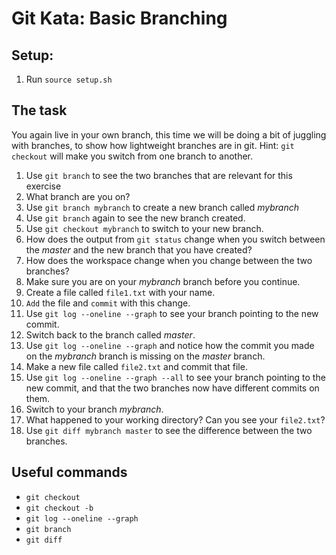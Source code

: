 # Git Kata: Basic Branching
## Setup:

1. Run `source setup.sh`

## The task
You again live in your own branch, this time we will be doing a bit of juggling with branches, to show how lightweight branches are in git.
Hint: `git checkout` will make you switch from one branch to another.

1. Use `git branch` to see the two branches that are relevant for this exercise
2. What branch are you on?
3. Use `git branch mybranch` to create a new branch called _mybranch_
4. Use `git branch` again to see the new branch created.
5. Use `git checkout mybranch` to switch to your new branch.
6. How does the output from `git status` change when you switch between the _master_ and the new branch that you have created?
7. How does the workspace change when you change between the two branches?
8. Make sure you are on your _mybranch_ branch before you continue.
9. Create a file called `file1.txt` with your name.
10. `Add` the file and `commit` with this change.
11. Use `git log --oneline --graph` to see your branch pointing to the new commit.
12. Switch back to the branch called _master_.
13. Use `git log --oneline --graph` and notice how the commit you made on the _mybranch_ branch is missing on the _master_ branch.
14. Make a new file called `file2.txt` and commit that file.
15. Use `git log --oneline --graph --all` to see your branch pointing to the new commit, and that the two branches now have different commits on them.
16. Switch to your branch _mybranch_.
17. What happened to your working directory? Can you see your `file2.txt`?
18. Use `git diff mybranch master` to see the difference between the two branches.

## Useful commands
- `git checkout`
- `git checkout -b`
- `git log --oneline --graph`
- `git branch`
- `git diff`
